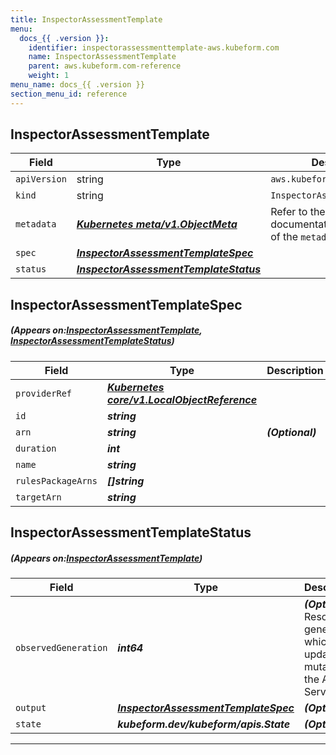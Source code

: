 ```yaml
---
title: InspectorAssessmentTemplate
menu:
  docs_{{ .version }}:
    identifier: inspectorassessmenttemplate-aws.kubeform.com
    name: InspectorAssessmentTemplate
    parent: aws.kubeform.com-reference
    weight: 1
menu_name: docs_{{ .version }}
section_menu_id: reference
---
```


## InspectorAssessmentTemplate
| Field | Type | Description |
| ------ | ----- | ----------- |
| `apiVersion` | string | `aws.kubeform.com/v1alpha1` |
|    `kind` | string | `InspectorAssessmentTemplate` |
| `metadata` | ***[Kubernetes meta/v1.ObjectMeta](https://kubernetes.io/docs/reference/generated/kubernetes-api/v1.13/#objectmeta-v1-meta)***|Refer to the Kubernetes API documentation for the fields of the `metadata` field.|
| `spec` | ***[InspectorAssessmentTemplateSpec](#InspectorAssessmentTemplateSpec)***||
| `status` | ***[InspectorAssessmentTemplateStatus](#InspectorAssessmentTemplateStatus)***||
## InspectorAssessmentTemplateSpec
##### (Appears on:[InspectorAssessmentTemplate](#InspectorAssessmentTemplate), [InspectorAssessmentTemplateStatus](#InspectorAssessmentTemplateStatus))
| Field | Type | Description |
| ------ | ----- | ----------- |
| `providerRef` | ***[Kubernetes core/v1.LocalObjectReference](https://kubernetes.io/docs/reference/generated/kubernetes-api/v1.13/#localobjectreference-v1-core)***||
| `id` | ***string***||
| `arn` | ***string***| ***(Optional)*** |
| `duration` | ***int***||
| `name` | ***string***||
| `rulesPackageArns` | ***[]string***||
| `targetArn` | ***string***||
## InspectorAssessmentTemplateStatus
##### (Appears on:[InspectorAssessmentTemplate](#InspectorAssessmentTemplate))
| Field | Type | Description |
| ------ | ----- | ----------- |
| `observedGeneration` | ***int64***| ***(Optional)*** Resource generation, which is updated on mutation by the API Server.|
| `output` | ***[InspectorAssessmentTemplateSpec](#InspectorAssessmentTemplateSpec)***| ***(Optional)*** |
| `state` | ***kubeform.dev/kubeform/apis.State***| ***(Optional)*** |
---
